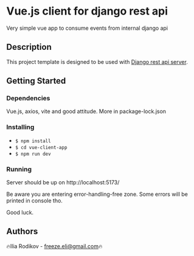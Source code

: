# Vue.js client for django rest api

Very simple vue app to consume events from internal django api

## Description

This project template is designed to be used with [Django rest api server](https://github.com/freezerain/vue-django-client).

## Getting Started

### Dependencies

Vue.js, axios, vite and good attitude. More in package-lock.json

### Installing

* ```$ npm install```
* ```$ cd vue-client-app```
* ```$ npm run dev```

### Running

Server should be up on http://localhost:5173/

Be aware you are entering error-handling-free zone. Some errors will be printed in console tho.

Good luck.

## Authors

🔥Ilia Rodikov - freeze.eli@gmail.com🔥